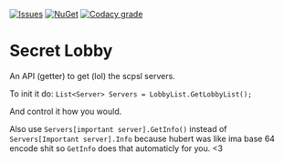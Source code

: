 [![Issues](https://img.shields.io/github/issues/KadeDev/SecretLobby?style=for-the-badge)](https://github.com/KadeDev/SecretLobby/issues) 
[![NuGet](https://img.shields.io/nuget/v/secretlobby-sl?style=for-the-badge)](https://www.nuget.org/packages/secretlobby-sl/)
[![Codacy grade](https://img.shields.io/codacy/grade/f80caf117ba04850a4d611fece0e5330?style=for-the-badge)](https://www.codacy.com/manual/KadeDev/SecretLobby?utm_source=github.com&amp;utm_medium=referral&amp;utm_content=KadeDev/SecretLobby&amp;utm_campaign=Badge_Grade)


# Secret Lobby
An API (getter) to get (lol) the scpsl servers.

To init it do: `List<Server> Servers = LobbyList.GetLobbyList();`

And control it how you would. 

Also use `Servers[important server].GetInfo()` instead of `Servers[Important server].Info` because hubert was like ima base 64 encode shit so `GetInfo` does that automaticly for you. <3
